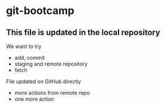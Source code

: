 # git-bootcamp 

## This file is updated in the local repository 

We want to try 
* add, commit 
* staging and remote repository 
* fetch 

File updated on GitHub directly 
* more actions from remote repo 
* one more action
